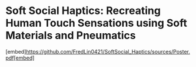 # Soft Social Haptics: Recreating Human Touch Sensations using Soft Materials and Pneumatics
[embed]https://github.com/FredLin0421/SoftSocial_Haptics/sources/Poster.pdf[embed]

